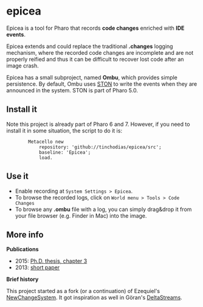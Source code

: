# epicea

Epicea is a tool for Pharo that records **code changes** enriched with **IDE events**. 

Epicea extends and could replace the traditional **.changes** logging mechanism, where the recorded code changes are incomplete and are not properly reified and thus it can be difficult to recover lost code after an image crash.

Epicea has a small subproject, named **Ombu**, which provides simple persistence. By default, Ombu uses [STON](http://smalltalkhub.com/#!/~SvenVanCaekenberghe/STON) to write the events when they are announced in the system. STON is part of Pharo 5.0.

## Install it

Note this project is already part of Pharo 6 and 7. However, if you need to install it in some situation, the script to do it is:

```Smalltalk
		Metacello new 
			repository: 'github://tinchodias/epicea/src';
			baseline: 'Epicea';
			load.
```

## Use it

- Enable recording at `System Settings > Epicea`.
- To browse the recorded logs, click on `World menu > Tools > Code Changes`
- To browse any **.ombu** file with a log, you can simply drag&drop it from your file browser (e.g. Finder in Mac) into the image.

## More info

**Publications**

- 2015: [Ph.D. thesis, chapter 3](http://rmod.inria.fr/archives/phd/PhD-2015-Dias.pdf)
- 2013: [short paper](http://rmod.lille.inria.fr/archives/papers/Dias13a-IWST13-Epicea.pdf)

**Brief history**

This project started as a fork (or a continuation) of Ezequiel's [NewChangeSystem](http://smalltalkhub.com/#!/~EzequielLamonica/NewChangeSystem). It got inspiration as well in Göran's [DeltaStreams](http://wiki.squeak.org/squeak/6001).
